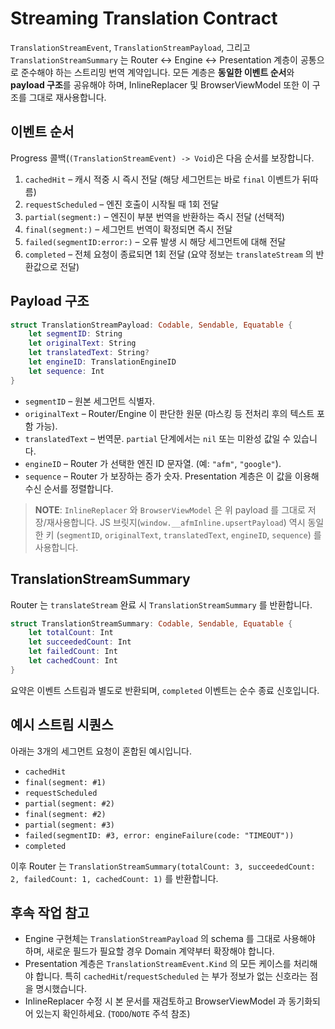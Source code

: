 # Streaming Translation Contract

`TranslationStreamEvent`, `TranslationStreamPayload`, 그리고 `TranslationStreamSummary` 는 Router ↔︎ Engine ↔︎ Presentation 계층이 공통으로 준수해야 하는 스트리밍 번역 계약입니다. 모든 계층은 **동일한 이벤트 순서**와 **payload 구조**를 공유해야 하며, InlineReplacer 및 BrowserViewModel 또한 이 구조를 그대로 재사용합니다.

## 이벤트 순서

Progress 콜백(`(TranslationStreamEvent) -> Void`)은 다음 순서를 보장합니다.

1. `cachedHit` – 캐시 적중 시 즉시 전달 (해당 세그먼트는 바로 `final` 이벤트가 뒤따름)
2. `requestScheduled` – 엔진 호출이 시작될 때 1회 전달
3. `partial(segment:)` – 엔진이 부분 번역을 반환하는 즉시 전달 (선택적)
4. `final(segment:)` – 세그먼트 번역이 확정되면 즉시 전달
5. `failed(segmentID:error:)` – 오류 발생 시 해당 세그먼트에 대해 전달
6. `completed` – 전체 요청이 종료되면 1회 전달 (요약 정보는 `translateStream` 의 반환값으로 전달)

## Payload 구조

```swift
struct TranslationStreamPayload: Codable, Sendable, Equatable {
    let segmentID: String
    let originalText: String
    let translatedText: String?
    let engineID: TranslationEngineID
    let sequence: Int
}
```

* `segmentID` – 원본 세그먼트 식별자.
* `originalText` – Router/Engine 이 판단한 원문 (마스킹 등 전처리 후의 텍스트 포함 가능).
* `translatedText` – 번역문. `partial` 단계에서는 `nil` 또는 미완성 값일 수 있습니다.
* `engineID` – Router 가 선택한 엔진 ID 문자열. (예: `"afm"`, `"google"`).
* `sequence` – Router 가 보장하는 증가 숫자. Presentation 계층은 이 값을 이용해 수신 순서를 정렬합니다.

> **NOTE**: `InlineReplacer` 와 `BrowserViewModel` 은 위 payload 를 그대로 저장/재사용합니다. JS 브릿지(`window.__afmInline.upsertPayload`) 역시 동일한 키 (`segmentID`, `originalText`, `translatedText`, `engineID`, `sequence`) 를 사용합니다.

## TranslationStreamSummary

Router 는 `translateStream` 완료 시 `TranslationStreamSummary` 를 반환합니다.

```swift
struct TranslationStreamSummary: Codable, Sendable, Equatable {
    let totalCount: Int
    let succeededCount: Int
    let failedCount: Int
    let cachedCount: Int
}
```

요약은 이벤트 스트림과 별도로 반환되며, `completed` 이벤트는 순수 종료 신호입니다.

## 예시 스트림 시퀀스

아래는 3개의 세그먼트 요청이 혼합된 예시입니다.

- `cachedHit`
- `final(segment: #1)`
- `requestScheduled`
- `partial(segment: #2)`
- `final(segment: #2)`
- `partial(segment: #3)`
- `failed(segmentID: #3, error: engineFailure(code: "TIMEOUT"))`
- `completed`

이후 Router 는 `TranslationStreamSummary(totalCount: 3, succeededCount: 2, failedCount: 1, cachedCount: 1)` 를 반환합니다.

## 후속 작업 참고

- Engine 구현체는 `TranslationStreamPayload` 의 schema 를 그대로 사용해야 하며, 새로운 필드가 필요할 경우 Domain 계약부터 확장해야 합니다.
- Presentation 계층은 `TranslationStreamEvent.Kind` 의 모든 케이스를 처리해야 합니다. 특히 `cachedHit`/`requestScheduled` 는 부가 정보가 없는 신호라는 점을 명시했습니다.
- InlineReplacer 수정 시 본 문서를 재검토하고 BrowserViewModel 과 동기화되어 있는지 확인하세요. (`TODO`/`NOTE` 주석 참조)
